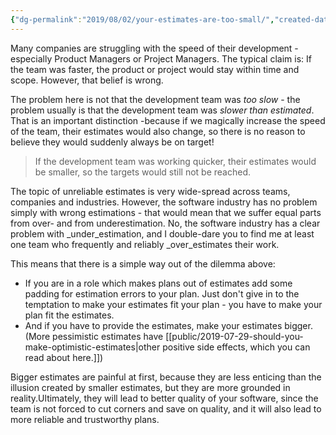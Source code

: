 ```yaml
---
{"dg-permalink":"2019/08/02/your-estimates-are-too-small/","created-date":"2019-08-02T00:00:00","dg-home":false,"dg-pinned":false,"dg-home-link":false,"dg-publish":true,"type":"post","disabled rules":["header-increment","yaml-title","yaml-title-alias","file-name-heading"],"title":"Your dev team is not too slow - their estimates are too small","aliases":["Your dev team is not too slow - their estimates are too small"],"linter-yaml-title-alias":"Your dev team is not too slow - their estimates are too small","updated-date":"2025-05-05T17:44:21","tags":["Estimates"],"dg-path":"2019-08-02-your-estimates-are-too-small.md","permalink":"/2019/08/02/your-estimates-are-too-small/","dgPassFrontmatter":true}
---
```



Many companies are struggling with the speed of their development - especially Product Managers or Project Managers. The typical claim is: If the team was faster, the product or project would stay within time and scope. However, that belief is wrong.

The problem here is not that the development team was  _too slow_ - the problem usually is that the development team was _slower than estimated_. That is an important distinction -because if we magically increase the speed of the team, their estimates would also change, so there is no reason to believe they would suddenly always be on target!

> If the development team was working quicker, their estimates would be smaller, so the targets would still not be reached.

The topic of unreliable estimates is very wide-spread across teams, companies and industries. However, the software industry has no problem simply with wrong estimations - that would mean that we suffer equal parts from over- and from underestimation. No, the software industry has a clear problem with _under_estimation, and I double-dare you to find me at least one team who frequently and reliably _over_estimates their work.

This means that there is a simple way out of the dilemma above:  
- If you are in a role which makes plans out of estimates add some padding for estimation errors to your plan. Just don't give in to the temptation to make your estimates fit your plan - you have to make your plan fit the estimates.  
- And if you have to provide the estimates, make your estimates bigger. (More pessimistic estimates have [[public/2019-07-29-should-you-make-optimistic-estimates\|other positive side effects, which you can read about here.]])

Bigger estimates are painful at first, because they are less enticing than the illusion created by smaller estimates, but they are more grounded in reality.Ultimately, they will lead to better quality of your software, since the team is not forced to cut corners and save on quality, and it will also lead to more reliable and trustworthy plans.
